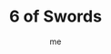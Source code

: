---
# basics
title     		 : "6 of Swords"
token					 : 'swords-06'
card_type			 : '' # major, minor, court
layout				 : "tarot-card"
author    		 : 'me'
one_liner 		 : "Adaptation, adjustments, science, travel"
alt_names			 : ['Science', 'Passage']
images				 : ['/assets/images/tarot/rws/rw-swords-06.jpg']
keywords			 : ['adaptation', 'adjustments', 'science', 'travel']
url						 : 'tarot/cards/swords-06'
aliases				 : []

# password: 'foolish journey'
dropbox				 : ''

meaning_light  : "Making the best of a bad situation. Recovering from defeat. Resetting expectations. Making allowances for unexpected circumstances. Helping others who find themselves in dire circumstances. Changing the way you see the world. Broadening your perspective through study or travel."

meaning_shadow : "Refusing to accept that things have changed. Playing the victim. Rejecting the idea that your actions have consequences. Applying scientific criteria to matters of faith, or confusing faith with science. Believing the whole world should be like your small corner of it."

# more detail
correspondence_planet 			: "Mercury"
correspondence_astrological : "Aquarius"
correspondence_affirmation  : "I keep an open mind."
correspondence_story 				: "The main character comes up with a creative solution to handle an unforeseen complication."

advice_relationships 	 : "Relationships involve give and take. Prepare for some compromises. Someone may have to adjust expectations in order to be happy. Look around; you may find better options elsewhere. How long since you sat down and discussed what works and what doesn’t?"

advice_work 					 : "Times change, and the wise businessperson changes with them. Reinvent yourself and your approach to work. Seeking inspiration, go places you don’t normally go. Find out what’s on the “cutting edge.” Now is a good time for business trips, seminars, and training sessions."

advice_spirituality 	 : "Attend a workshop or seminar and learn new spiritual techniques. Consider taking a trip exclusively for the purpose of enhancing your spiritual perspective. If a discipline isn’t helping you, abandon it, but not without defining what worked, what didn’t work, and why."

advice_personal_growth : "Reaching out to others in need will rapidly advance your growth and maturity. Don’t make the mistake of thinking everyone wants what you want; ask people what they need, and find a way to supply it without strings attached. Know why you do what you do."

advice_fortune_telling : "You’ll soon go on a long journey over water. Actions have unexpected consequences, so be prepared."

questions	: ["What are you leaving? Where are you going?", "In your situation, who needs help? To what extent are you positioned to supply that help?", "What assumptions govern my thinking?", "How willing am I to lend aid to others? To request it when I need it?", "How prepared am I to deal with change? With unexpected outcomes?"]

# referenced in the symbols.toml data file
symbols	  : ['6', 'swords', 'boatman', 'embedded-swords']

# metadata
suppress_topnav : true
related_cards 	: []

---